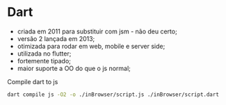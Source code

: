 # Dart

+ criada em 2011 para substituir com jsm - não deu certo;
+ versão 2 lançada em 2013;
+ otimizada para rodar em web, mobile e server side;
+ utilizada no flutter;
+ fortemente tipado;
+ maior suporte a OO do que o js normal;

Compile dart to js
```bash
dart compile js -O2 -o ./inBrowser/script.js ./inBrowser/script.dart 
```